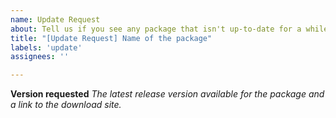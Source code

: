 ```yaml
---
name: Update Request
about: Tell us if you see any package that isn't up-to-date for a while
title: "[Update Request] Name of the package"
labels: 'update'
assignees: ''

---
```

<!-- Update the title field above with the name of the package needing an
     update, and please confirm that the package is part of this repository. -->

**Version requested**
_The latest release version available for the package and a link to the download
site._

